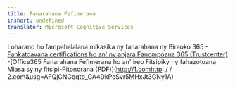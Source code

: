 ```yaml
---
title: Fanarahana Fefimerana
inshort: undefined
translator: Microsoft Cognitive Services
---
```


Loharano ho fampahalalana mikasika ny fanarahana ny Biraoko 365
-[Fankatoavana certifications ho an' ny anjara Fanompoana 365 (Trustcenter)](https://products.office.com/en-us/business/office-365-trust-center-compliance-certifications)
-[Office365 Fanarahana Fefimerana ho an' ireo Fitsipiky ny fahazotoana Miasa sy ny fitsipi-Pitondrana (PDF)](http://1.comhttp: / / 2.com&usg=AFQjCNGqqtp_GA4DkPeSvr5MHxJt3GNy1A)

